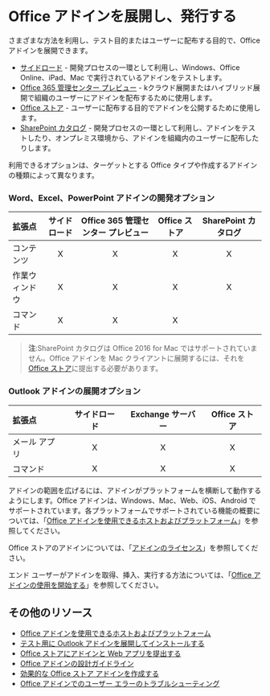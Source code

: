
# <a name="deploy-and-publish-your-office-addin"></a>Office アドインを展開し、発行する


さまざまな方法を利用し、テスト目的またはユーザーに配布する目的で、Office アドインを展開できます。 

- [サイドロード](../testing/create-a-network-shared-folder-catalog-for-task-pane-and-content-add-ins.md) - 開発プロセスの一環として利用し、Windows、Office Online、iPad、Mac で実行されているアドインをテストします。
- [Office 365 管理センター プレビュー](https://support.office.com/en-ie/article/Deploy-Office-Add-Ins-in-Office-365-737e8c86-be63-44d7-bf02-492fa7cd9c3f?ui=en-US&rs=en-IE&ad=IE) - kクラウド展開またはハイブリッド展開で組織のユーザーにアドインを配布するために使用します。
- [Office ストア] - ユーザーに配布する目的でアドインを公開するために使用します。
- [SharePoint カタログ](publish-task-pane-and-content-add-ins-to-an-add-in-catalog.md) - 開発プロセスの一環として利用し、アドインをテストしたり、オンプレミス環境から、アドインを組織内のユーザーに配布したりします。

利用できるオプションは、ターゲットとする Office タイプや作成するアドインの種類によって異なります。

### <a name="deployment-options-for-word-excel-and-powerpoint-addins"></a>Word、Excel、PowerPoint アドインの開発オプション

| 拡張点            | サイドロード | Office 365 管理センター プレビュー |Office ストア  | SharePoint カタログ  |
|:----------------|:-----------:|:------------------:|:-------------------------------:|:------------:|
| コンテンツ         | X           | X                  | X                               | X            |
| 作業ウィンドウ       | X           | X                  | X                               | X            |
| コマンド         | X           | X                  | X                                |              |

> **注**:SharePoint カタログは Office 2016 for Mac ではサポートされていません。Office アドインを Mac クライアントに展開するには、それを [Office ストア]に提出する必要があります。    

### <a name="deployment-options-for-outlook-addins"></a>Outlook アドインの展開オプション

| 拡張点     | サイドロード | Exchange サーバー | Office ストア |
|:---------|:-----------:|:---------------:|:------------:|
| メール アプリ | X           | X               | X            |
| コマンド  | X           | X               | X            |

アドインの範囲を広げるには、アドインがプラットフォームを横断して動作するようにします。Office アドインは、Windows、Mac、Web、iOS、Android でサポートされています。各プラットフォームでサポートされている機能の概要については、「[Office アドインを使用できるホストおよびプラットフォーム]」を参照してください。   

Office ストアのアドインについては、「[アドインのライセンス](https://msdn.microsoft.com/EN-US/library/office/jj163257.aspx)」を参照してください。

エンド ユーザーがアドインを取得、挿入、実行する方法については、「[Office アドインの使用を開始する](https://support.office.com/en-ie/article/Start-using-your-Office-Add-in-82e665c4-6700-4b56-a3f3-ef5441996862?ui=en-US&rs=en-IE&ad=IE)」を参照してください。

## <a name="additional-resources"></a>その他のリソース

- [Office アドインを使用できるホストおよびプラットフォーム]
- [テスト用に Outlook アドインを展開してインストールする](../outlook/testing-and-tips.md) 
- [Office ストアにアドインと Web アプリを提出する][Office ストア]
- [Office アドインの設計ガイドライン](../design/add-in-design)
- [効果的な Office ストア アドインを作成する](https://msdn.microsoft.com/en-us/library/jj635874.aspx)
- [Office アドインでのユーザー エラーのトラブルシューティング](../testing/testing-and-troubleshooting.md)

[Office ストア]: http://msdn.microsoft.com/library/ff075782-1303-4517-91cc-b3d730e9b9ae%28Office.15%29.aspx
[Office アドインを使用できるホストおよびプラットフォーム]: http://dev.office.com/add-in-availability
